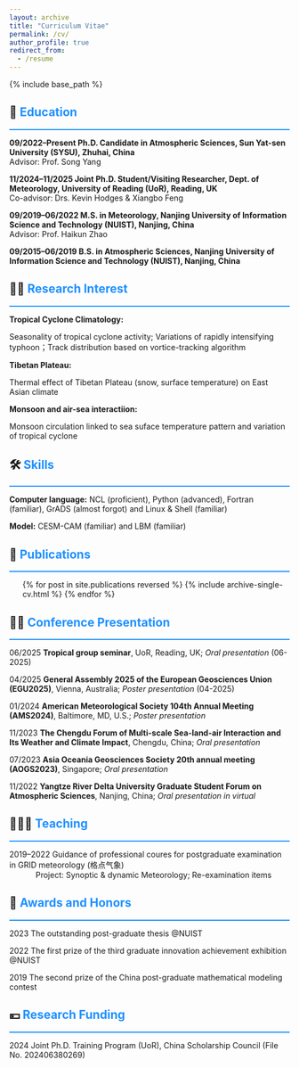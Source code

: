 ```yaml
---
layout: archive
title: "Curriculum Vitae"
permalink: /cv/
author_profile: true
redirect_from:
  - /resume
---
```


{% include base_path %}

## 🏫 <span style="color:#1E90FF">Education</span>
<hr style="border: none; background-color: #1E90FF; height: 2px;"/>

**09/2022–Present	    Ph.D. Candidate in Atmospheric Sciences, Sun Yat-sen University (SYSU), Zhuhai, China** <br>                               Advisor: Prof. Song Yang

**11/2024–11/2025	    Joint Ph.D. Student/Visiting Researcher, Dept. of Meteorology, University of Reading (UoR), Reading, UK** <br>             Co-advisor: Drs. Kevin Hodges & Xiangbo Feng

**09/2019–06/2022	    M.S. in Meteorology, Nanjing University of Information Science and Technology (NUIST), Nanjing, China** <br>               Advisor: Prof. Haikun Zhao

**09/2015–06/2019     B.S. in Atmospheric Sciences, Nanjing University of Information Science and Technology (NUIST), Nanjing, China** 

## 👨‍💻 <span style="color:#1E90FF">Research Interest</span>
<hr style="border: none; background-color: #1E90FF; height: 2px;"/>

**Tropical Cyclone Climatology:**

Seasonality of tropical cyclone activity; Variations of rapidly intensifying typhoon；Track distribution based on vortice-tracking algorithm

**Tibetan Plateau:**	

Thermal effect of Tibetan Plateau (snow, surface temperature) on East Asian climate

**Monsoon and air-sea interactiion:**

Monsoon circulation linked to sea suface temperature pattern and variation of tropical cyclone

  
## 🛠️ <span style="color:#1E90FF">Skills</span>
<hr style="border: none; background-color: #1E90FF; height: 2px;"/>

**Computer language:** NCL (proficient), Python (advanced), Fortran (familiar), GrADS (almost forgot) and Linux & Shell (familiar) 

**Model:** CESM-CAM (familiar) and LBM (familiar)

## 📃 <span style="color:#1E90FF">Publications</span>
<hr style="border: none; background-color: #1E90FF; height: 2px;"/>
  <ul>{% for post in site.publications reversed %}
    {% include archive-single-cv.html %}
  {% endfor %}</ul>
  
## 👨🏻‍ <span style="color:#1E90FF">Conference Presentation</span>
<hr style="border: none; background-color: #1E90FF; height: 2px;"/>

06/2025		**Tropical group seminar**, UoR, Reading, UK; _Oral presentation_ (06-2025)

04/2025	  **General Assembly 2025 of the European Geosciences Union (EGU2025)**, Vienna, Australia; _Poster presentation_ (04-2025)

01/2024		**American Meteorological Society 104th Annual Meeting (AMS2024)**, Baltimore, MD, U.S.; _Poster presentation_ 

11/2023		**The Chengdu Forum of Multi-scale Sea-land-air Interaction and Its Weather and Climate Impact**, Chengdu, China; _Oral presentation_

07/2023		**Asia Oceania Geosciences Society 20th annual meeting (AOGS2023)**, Singapore; _Oral presentation_

11/2022		**Yangtze River Delta University Graduate Student Forum on Atmospheric Sciences**, Nanjing, China; _Oral presentation in virtual_

  
##  👨🏻‍🏫 <span style="color:#1E90FF">Teaching</span>
<hr style="border: none; background-color: #1E90FF; height: 2px;"/>

2019–2022 Guidance of  professional coures for postgraduate examination in GRID meteorology (格点气象)<br>
&nbsp;&nbsp;&nbsp;&nbsp;&nbsp;&nbsp;&nbsp;&nbsp;&nbsp;&nbsp;&nbsp;&nbsp;Project: Synoptic & dynamic Meteorology; Re-examination items

  
## 🏅 <span style="color:#1E90FF">Awards and Honors</span>
<hr style="border: none; background-color: #1E90FF; height: 2px;"/>

2023 The outstanding post-graduate thesis @NUIST

2022 The first prize of the third graduate innovation achievement exhibition @NUIST

2019 The second prize of the China post-graduate mathematical modeling contest

## 💴 <span style="color:#1E90FF">Research Funding</span>
<hr style="border: none; background-color: #1E90FF; height: 2px;"/>

2024  Joint Ph.D. Training Program (UoR), China Scholarship Council (File No. 202406380269)

